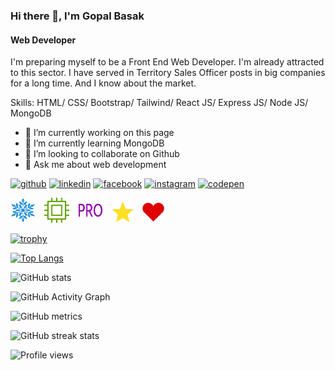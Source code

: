 ### Hi there 👋, I'm Gopal Basak
#### Web Developer


I'm preparing myself to be a Front End Web Developer. I'm already attracted to this sector. I have served in Territory Sales Officer posts in big companies for a long time. And I know about the market. 

Skills: HTML/ CSS/ Bootstrap/ Tailwind/ React JS/ Express JS/ Node JS/ MongoDB

- 🔭 I’m currently working on this page 
- 🌱 I’m currently learning MongoDB
- 👯 I’m looking to collaborate on Github 
- 💬 Ask me about web development 


[<img src='https://cdn.jsdelivr.net/npm/simple-icons@3.0.1/icons/github.svg' alt='github' height='40'>](https://github.com/gopalbasak1)  [<img src='https://cdn.jsdelivr.net/npm/simple-icons@3.0.1/icons/linkedin.svg' alt='linkedin' height='40'>](https://www.linkedin.com/in/gopal-basak-30b018195/)  [<img src='https://cdn.jsdelivr.net/npm/simple-icons@3.0.1/icons/facebook.svg' alt='facebook' height='40'>](https://www.facebook.com/gopalbasak.gopalbasak.9)  [<img src='https://cdn.jsdelivr.net/npm/simple-icons@3.0.1/icons/instagram.svg' alt='instagram' height='40'>](https://www.instagram.com/basakgopal/)  [<img src='https://cdn.jsdelivr.net/npm/simple-icons@3.0.1/icons/codepen.svg' alt='codepen' height='40'>](https://codepen.io/@gopalbask)  

<a href='https://archiveprogram.github.com/'><img src='https://raw.githubusercontent.com/acervenky/animated-github-badges/master/assets/acbadge.gif' width='40' height='40'></a> <a href='https://docs.github.com/en/developers'><img src='https://raw.githubusercontent.com/acervenky/animated-github-badges/master/assets/devbadge.gif' width='40' height='40'></a> <a href='https://github.com/pricing'><img src='https://raw.githubusercontent.com/acervenky/animated-github-badges/master/assets/pro.gif' width='40' height='40'></a> <a href='https://stars.github.com/'><img src='https://raw.githubusercontent.com/acervenky/animated-github-badges/master/assets/starbadge.gif' width='35' height='35'></a> <a href='https://docs.github.com/en/github/supporting-the-open-source-community-with-github-sponsors'><img src='https://raw.githubusercontent.com/acervenky/animated-github-badges/master/assets/sponsorbadge.gif' width='35' height='35'></a> 

[![trophy](https://github-profile-trophy.vercel.app/?username=gopalbasak1)](https://github.com/ryo-ma/github-profile-trophy)

[![Top Langs](https://github-readme-stats.vercel.app/api/top-langs/?username=gopalbasak1)](https://github.com/anuraghazra/github-readme-stats)

![GitHub stats](https://github-readme-stats.vercel.app/api?username=gopalbasak1&show_icons=true&count_private=true)  

![GitHub Activity Graph](https://activity-graph.herokuapp.com/graph?username=gopalbasak1)  

![GitHub metrics](https://metrics.lecoq.io/gopalbasak1)  

![GitHub streak stats](https://streak-stats.demolab.com/?user=gopalbasak1)  

![Profile views](https://gpvc.arturio.dev/gopalbasak1)  
